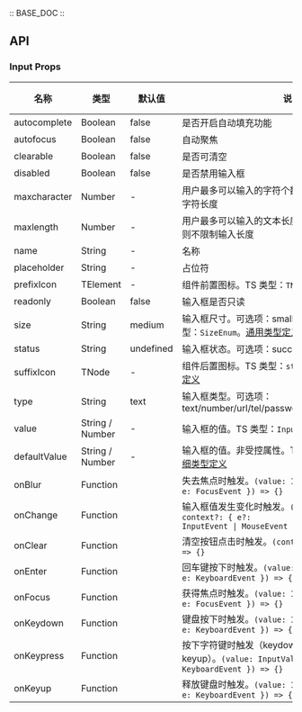 :: BASE_DOC ::

## API

### Input Props

名称 | 类型 | 默认值 | 说明 | 必传
-- | -- | -- | -- | --
autocomplete | Boolean | false | 是否开启自动填充功能 | N
autofocus | Boolean | false | 自动聚焦 | N
clearable | Boolean | false | 是否可清空 | N
disabled | Boolean | false | 是否禁用输入框 | N
maxcharacter | Number | - | 用户最多可以输入的字符个数，一个中文汉字表示两个字符长度 | N
maxlength | Number | - | 用户最多可以输入的文本长度。值小于等于 0 的时候，则不限制输入长度 | N
name | String | - | 名称 | N
placeholder | String | - | 占位符 | N
prefixIcon | TElement | - | 组件前置图标。TS 类型：`TNode`。[通用类型定义](https://github.com/Tencent/tdesign-react/blob/main/src/common.ts) | N
readonly | Boolean | false | 输入框是否只读 | N
size | String | medium | 输入框尺寸。可选项：small/medium/large。TS 类型：`SizeEnum`。[通用类型定义](https://github.com/Tencent/tdesign-react/blob/main/src/common.ts) | N
status | String | undefined | 输入框状态。可选项：success/warning/error | N
suffixIcon | TNode | - | 组件后置图标。TS 类型：<code>string &#124; TNode</code>。[通用类型定义](https://github.com/Tencent/tdesign-react/blob/main/src/common.ts) | N
type | String | text | 输入框类型。可选项：text/number/url/tel/password/search/submit/hidden | N
value | String / Number | - | 输入框的值。TS 类型：`InputValue`。[详细类型定义](https://github.com/Tencent/tdesign-react/blob/main/src/input/type.ts) | N
defaultValue | String / Number | - | 输入框的值。非受控属性。TS 类型：`InputValue`。[详细类型定义](https://github.com/Tencent/tdesign-react/blob/main/src/input/type.ts) | N
onBlur | Function |  | 失去焦点时触发。`(value: InputValue, context: { e: FocusEvent }) => {}` | N
onChange | Function |  | 输入框值发生变化时触发。<code>(value: InputValue, context?: { e?: InputEvent &#124; MouseEvent }) => {}</code> | N
onClear | Function |  | 清空按钮点击时触发。`(context: { e: MouseEvent }) => {}` | N
onEnter | Function |  | 回车键按下时触发。`(value: InputValue, context: { e: KeyboardEvent }) => {}` | N
onFocus | Function |  | 获得焦点时触发。`(value: InputValue, context: { e: FocusEvent }) => {}` | N
onKeydown | Function |  | 键盘按下时触发。`(value: InputValue, context: { e: KeyboardEvent }) => {}` | N
onKeypress | Function |  | 按下字符键时触发（keydown -> keypress -> keyup）。`(value: InputValue, context: { e: KeyboardEvent }) => {}` | N
onKeyup | Function |  | 释放键盘时触发。`(value: InputValue, context: { e: KeyboardEvent }) => {}` | N
